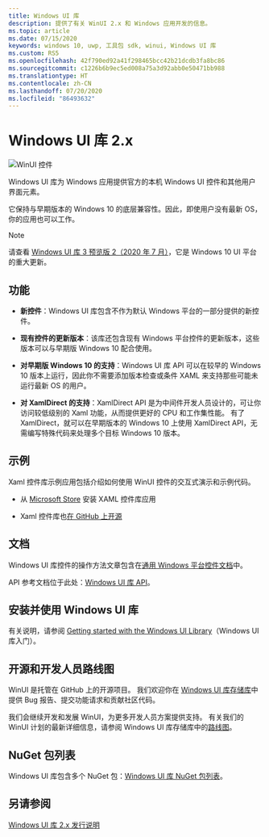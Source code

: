 ```yaml
---
title: Windows UI 库
description: 提供了有关 WinUI 2.x 和 Windows 应用开发的信息。
ms.topic: article
ms.date: 07/15/2020
keywords: windows 10, uwp, 工具包 sdk, winui, Windows UI 库
ms.custom: RS5
ms.openlocfilehash: 42f790ed92a41f298465bcc42b21dcdb3fa8bc86
ms.sourcegitcommit: c1226b6b9ec5ed008a75a3d92abb0e50471bb988
ms.translationtype: HT
ms.contentlocale: zh-CN
ms.lasthandoff: 07/20/2020
ms.locfileid: "86493632"
---
```

# <a name="windows-ui-library-2x"></a>Windows UI 库 2.x

![WinUI 控件](images/winUI-library-767.png)

Windows UI 库为 Windows 应用提供官方的本机 Windows UI 控件和其他用户界面元素。

它保持与早期版本的 Windows 10 的底层兼容性。因此，即使用户没有最新 OS，你的应用也可以工作。

> [!NOTE]
> 请查看 [Windows UI 库 3 预览版 2（2020 年 7 月）](../winui3/index.md)，它是 Windows 10 UI 平台的重大更新。

## <a name="features"></a>功能

* **新控件**：Windows UI 库包含不作为默认 Windows 平台的一部分提供的新控件。

* **现有控件的更新版本**：该库还包含现有 Windows 平台控件的更新版本，这些版本可以与早期版 Windows 10 配合使用。

* **对早期版 Windows 10 的支持**：Windows UI 库 API 可以在较早的 Windows 10 版本上运行，因此你不需要添加版本检查或条件 XAML 来支持那些可能未运行最新 OS 的用户。

* **对 XamlDirect 的支持**：XamlDirect API 是为中间件开发人员设计的，可让你访问较低级别的 Xaml 功能，从而提供更好的 CPU 和工作集性能。 有了 XamlDirect，就可以在早期版本的 Windows 10 上使用 XamlDirect API，无需编写特殊代码来处理多个目标 Windows 10 版本。

## <a name="examples"></a>示例

Xaml 控件库示例应用包括介绍如何使用 WinUI 控件的交互式演示和示例代码。

* 从 [Microsoft Store](
https://www.microsoft.com/p/xaml-controls-gallery/9msvh128x2zt) 安装 XAML 控件库应用

* Xaml 控件库也[在 GitHub 上开源](
https://github.com/Microsoft/Xaml-Controls-Gallery)

## <a name="documentation"></a>文档

Windows UI 库控件的操作方法文章包含在[通用 Windows 平台控件文档](/windows/uwp/design/controls-and-patterns/)中。

API 参考文档位于此处：[Windows UI 库 API](/uwp/api/overview/winui/)。

## <a name="install-and-use-the-windows-ui-library"></a>安装并使用 Windows UI 库

有关说明，请参阅 [Getting started with the Windows UI Library](getting-started.md)（Windows UI 库入门）。

## <a name="open-source-and-developer-roadmap"></a>开源和开发人员路线图

WinUI 是托管在 GitHub 上的开源项目。 我们欢迎你在 [Windows UI 库存储库](https://aka.ms/winui)中提供 Bug 报告、提交功能请求和贡献社区代码。

我们会继续开发和发展 WinUI，为更多开发人员方案提供支持。 有关我们的 WinUI 计划的最新详细信息，请参阅 Windows UI 库存储库中的[路线图](https://github.com/microsoft/microsoft-ui-xaml/blob/master/docs/roadmap.md)。

## <a name="nuget-package-list"></a>NuGet 包列表

Windows UI 库包含多个 NuGet 包：[Windows UI 库 NuGet 包列表](nuget-packages.md)。

## <a name="see-also"></a>另请参阅

[Windows UI 库 2.x 发行说明](release-notes/index.md)
